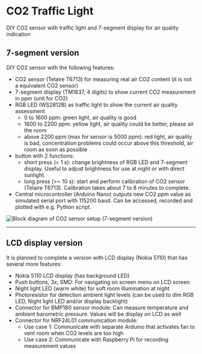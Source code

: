 # CO2 Traffic Light
DIY CO2 sensor with traffic light and 7-segment display for air quality indication

## 7-segment version

DIY CO2 sensor with the following features:
  * CO2 sensor (Telaire T6713) for measuring real air CO2 content (it is not a equivalent CO2 sensor)
  * 7-segment display (TM1637, 4 digits) to show current CO2 measurement in ppm (unit for CO2)
  * RGB LED (WS2812B) as traffic light to show the current air quality assessment
    * 0 to 1600 ppm: green light, air quality is good
    * 1600 to 2200 ppm: yellow light, air quality could be better, please air the room
    * above 2200 ppm (max for sensor is 5000 ppm): red light, air quality is bad, concentration problems could occur above this threshold, air room as soon as possible
  * button with 2 functions:
    * short press (< 1 s): change brightness of RGB LED and 7-segment display. Useful to adjust brightness for use at night or with direct sunlight.
    * long press (>= 10 s): start and perform calibration of CO2 sensor (Telaire T6713). Calibration takes about 7 to 8 minutes to complete.
  * Central microcontroller (Arduino Nano) outputs new CO2 ppm value as simulated serial port with 115200 baud. Can be accessed, recorded and plotted with e.g. Python script.

![Block diagram of CO2 sensor setup (7-segment version)](https://github.com/Alasterer/CO2_traffic_light_7_segment/blob/main/7-seg_version_V1_block_diagram.png) 

---

## LCD display version

It is planned to complete a version with LCD display (Nokia 5110) that has several more features:
  * Nokia 5110 LCD display (has background LED)
  * Push buttons, 3x, SMD: For navigating on screen menu on LCD screen
  * Night light LED (warm white) for soft room illumination at night
  * Photoresistor for detection ambient light levels (can be used to dim RGB LED, Night light LED and/or display backlight)
  * Connector for BMP180 sensor module: Can measure temperature and ambient barometric pressure. Values will be display on LCD as well
  * Connector for NRF24L01 communication module:
    * Use case 1: Communicate with separate Arduino that activates fan to vent room when CO2 levels are too high
    * Use case 2: Communicate with Raspberry Pi for recording measurement values
